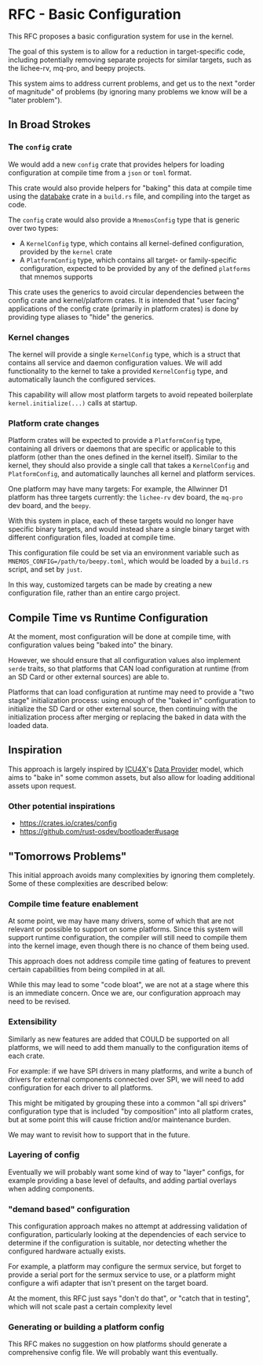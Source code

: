 # RFC - Basic Configuration

This RFC proposes a basic configuration system for use in the kernel.

The goal of this system is to allow for a reduction in target-specific code, including potentially removing separate projects for similar targets, such as the lichee-rv, mq-pro, and beepy projects.

This system aims to address current problems, and get us to the next "order of magnitude" of problems (by ignoring many problems we know will be a "later problem").

## In Broad Strokes

### The `config` crate

We would add a new `config` crate that provides helpers for loading configuration at compile time from a `json` or `toml` format.

This crate would also provide helpers for "baking" this data at compile time using the [databake] crate in a `build.rs` file, and compiling into the target as code.

The `config` crate would also provide a `MnemosConfig` type that is generic over two types:

* A `KernelConfig` type, which contains all kernel-defined configuration, provided by the `kernel` crate
* A `PlatformConfig` type, which contains all target- or family-specific configuration, expected to be provided by any of the defined `platforms` that mnemos supports

This crate uses the generics to avoid circular dependencies between the config crate and kernel/platform crates. It is intended that "user facing" applications of the config crate (primarily in platform crates) is done by providing type aliases to "hide" the generics.

[databake]: https://docs.rs/databake/latest/databake/

### Kernel changes

The kernel will provide a single `KernelConfig` type, which is a struct that contains all service and daemon configuration values. We will add functionality to the kernel to take a provided `KernelConfig` type, and automatically launch the configured services.

This capability will allow most platform targets to avoid repeated boilerplate `kernel.initialize(...)` calls at startup.

### Platform crate changes

Platform crates will be expected to provide a `PlatformConfig` type, containing all drivers or daemons that are specific or applicable to this platform (other than the ones defined in the kernel itself). Similar to the kernel, they should also provide a single call that takes a `KernelConfig` and `PlatformConfig`, and automatically launches all kernel and platform services.

One platform may have many targets: For example, the Allwinner D1 platform has three targets currently: the `lichee-rv` dev board, the `mq-pro` dev board, and the `beepy`.

With this system in place, each of these targets would no longer have specific binary targets, and would instead share a single binary target with different configuration files, loaded at compile time.

This configuration file could be set via an environment variable such as `MNEMOS_CONFIG=/path/to/beepy.toml`, which would be loaded by a `build.rs` script, and set by `just`.

In this way, customized targets can be made by creating a new configuration file, rather than an entire cargo project.

## Compile Time vs Runtime Configuration

At the moment, most configuration will be done at compile time, with configuration values being "baked into" the binary.

However, we should ensure that all configuration values also implement `serde` traits, so that platforms that CAN load configuration at runtime (from an SD Card or other external sources) are able to.

Platforms that can load configuration at runtime may need to provide a "two stage" initialization process: using enough of the "baked in" configuration to initialize the SD Card or other external source, then continuing with the initialization process after merging or replacing the baked in data with the loaded data.

## Inspiration

This approach is largely inspired by [ICU4X]'s [Data Provider] model, which aims to "bake in" some common assets, but also allow for loading additional assets upon request.

[ICU4X]: https://github.com/unicode-org/icu4x
[Data Provider]: https://github.com/unicode-org/icu4x/blob/main/docs/design/data_pipeline.md

### Other potential inspirations

* https://crates.io/crates/config
* https://github.com/rust-osdev/bootloader#usage

## "Tomorrows Problems"

This initial approach avoids many complexities by ignoring them completely. Some of these complexities are described below:

### Compile time feature enablement

At some point, we may have many drivers, some of which that are not relevant or possible to support on some platforms. Since this system will support runtime configuration, the compiler will still need to compile them into the kernel image, even though there is no chance of them being used.

This approach does not address compile time gating of features to prevent certain capabilities from being compiled in at all.

While this may lead to some "code bloat", we are not at a stage where this is an immediate concern. Once we are, our configuration approach may need to be revised.

### Extensibility

Similarly as new features are added that COULD be supported on all platforms, we will need to add them manually to the configuration items of each crate.

For example: if we have SPI drivers in many platforms, and write a bunch of drivers for external components connected over SPI, we will need to add configuration for each driver to all platforms.

This might be mitigated by grouping these into a common "all spi drivers" configuration type that is included "by composition" into all platform crates, but at some point this will cause friction and/or maintenance burden.

We may want to revisit how to support that in the future.

### Layering of config

Eventually we will probably want some kind of way to "layer" configs, for example providing a base level of defaults, and adding partial overlays when adding components.

### "demand based" configuration

This configuration approach makes no attempt at addressing validation of configuration, particularly looking at the dependencies of each service to determine if the configuration is suitable, nor detecting whether the configured hardware actually exists.

For example, a platform may configure the sermux service, but forget to provide a serial port for the sermux service to use, or a platform might configure a wifi adapter that isn't present on the target board.

At the moment, this RFC just says "don't do that", or "catch that in testing", which will not scale past a certain complexity level

### Generating or building a platform config

This RFC makes no suggestion on how platforms should generate a comprehensive config file. We will probably want this eventually.
